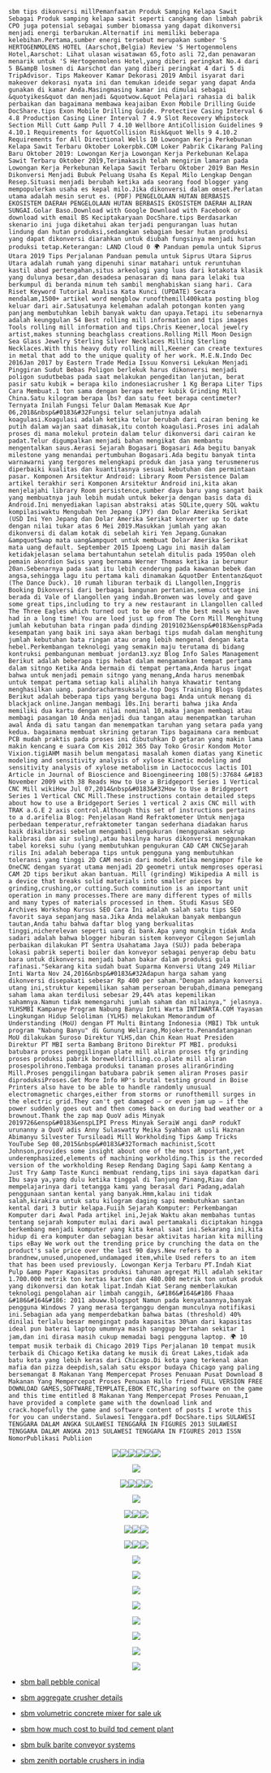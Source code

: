 
```
sbm tips dikonversi millPemanfaatan Produk Samping Kelapa Sawit Sebagai Produk samping kelapa sawit seperti cangkang dan limbah pabrik CPO juga potensial sebagai sumber biomassa yang dapat dikonversi menjadi energi terbarukan.Alternatif ini memiliki beberapa kelebihan.Pertama,sumber energi tersebut merupakan sumber 'S HERTOGENMOLENS HOTEL (Aarschot,Belgia) Review 'S Hertogenmolens Hotel,Aarschot: Lihat ulasan wisatawan 65,foto asli 72,dan penawaran menarik untuk 'S Hertogenmolens Hotel,yang diberi peringkat No.4 dari 5 B&ampB losmen di Aarschot dan yang diberi peringkat 4 dari 5 di TripAdvisor. Tips Makeover Kamar Dekorasi 2019 Ambil isyarat dari makeover dekorasi nyata ini dan temukan ideide segar yang dapat Anda gunakan di kamar Anda.Masingmasing kamar ini dimulai sebagai &quotyikes&quot dan menjadi &quotwow.&quot Pelajari rahasia di balik perbaikan dan bagaimana membawa keajaiban Exon Mobile Drilling Guide DocShare.tips Exon Mobile Drilling Guide. Protective Casing Interval 6 4.8 Production Casing Liner Interval 7 4.9 Slot Recovery Whipstock Section Mill Cutt &amp Pull 7 4.10 Wellbore AntiCollision Guidelines 9 4.10.1 Requirements for &quotCollision Risk&quot Wells 9 4.10.2 Requirements for All Directional Wells 10 Lowongan Kerja Perkebunan Kelapa Sawit Terbaru Oktober Lokerpbk.COM Loker Pabrik Cikarang Paling Baru Oktober 2019: Lowongan Kerja Lowongan Kerja Perkebunan Kelapa Sawit Terbaru Oktober 2019,Terimakasih telah mengirim lamaran pada Lowongan Kerja Perkebunan Kelapa Sawit Terbaru Oktober 2019 Ban Mesin Dikonversi Menjadi Bubuk Peluang Usaha Es Kepal Milo Lengkap Dengan Resep.Situasi menjadi berubah ketika ada seorang food blogger yang mempopulerkan usaha es kepal milo.Jika dikonversi dalam omset.Perlatan utama adalah mesin serut es. (PDF) PENGELOLAAN HUTAN BERBASIS EKOSISTEM DAERAH PENGELOLAAN HUTAN BERBASIS EKOSISTEM DAERAH ALIRAN SUNGAI.Golar Baso.Download with Google Download with Facebook or download with email BS Keciptakaryaan DocShare.tips Berdasarkan skenario ini juga diketahui akan terjadi pengurangan luas hutan lindung dan hutan produksi,sedangkan sebagian besar hutan produksi yang dapat dikonversi diarahkan untuk diubah fungsinya menjadi hutan produksi tetap.Keterangan: LAND Cloud 0 🌍 Panduan pemula untuk Siprus Utara 2019 Tips Perjalanan Panduan pemula untuk Siprus Utara Siprus Utara adalah rumah yang dipenuhi sinar matahari untuk reruntuhan kastil abad pertengahan,situs arkeologi yang luas dari kotakota klasik yang dulunya besar,dan desadesa penasaran di mana para lelaki tua berkumpul di beranda minum teh sambil menghabiskan siang hari. Cara Riset Keyword Tutorial Analisa Kata Kunci (UPDATE) Secara mendalam,1500+ artikel word mengblow runofthemill400kata posting blog keluar dari air.Satusatunya kelemahan adalah potongan konten yang panjang membutuhkan lebih banyak waktu dan upaya.Tetapi itu sebenarnya adalah keunggulan 54 Best rolling mill information and tips images Tools rolling mill information and tips.Chris Keener,local jewelry artist,makes stunning beachglass creations.Rolling Mill Moon Design Sea Glass Jewelry Sterling Silver Necklaces Milling Sterling Necklaces.With this heavy duty rolling mill,Keener can create textures in metal that add to the unique quality of her work. M.E.N.Indo Dec 2016Jan 2017 by Eastern Trade Media Issuu Konversi Lekukan Menjadi Pinggiran Sudut Bebas Poligon berlekuk harus dikonversi menjadi poligon sudutbebas pada saat melakukan pengeditan lanjutan, berat pasir satu kubik = berapa kilo indonesiacrusher 1 Kg Berapa Liter Tips Cara Membuat.1 ton sama dengan berapa meter kubik Grinding Mill China.Satu kilogram berapa lbs? dan satu feet berapa centimeter? Ternyata Inilah Fungsi Telur Dalam Memasak Kue Apr 06,2018&nbsp&#0183&#32Fungsi telur selanjutnya adalah koagulasi.Koagulasi adalah ketika telur berubah dari cairan bening ke putih dalam wajan saat dimasak,itu contoh koagulasi.Proses ini adalah proses di mana molekul protein dalam telur dikonversi dari cairan ke padat.Telur digumpalkan menjadi bahan mengikat dan membantu mengentalkan saus.Aerasi Sejarah Bogasari Bogasari Ada begitu banyak milestone yang menandai pertumbuhan Bogasari.Ada begitu banyak tinta warnawarni yang tergores melengkapi produk dan jasa yang terusmenerus diperbaiki kualitas dan kuantitasnya sesuai kebutuhan dan permintaan pasar. Komponen Arsitektur Android: Library Room Persistence Dalam artikel terakhir seri Komponen Arsitektur Android ini,kita akan menjelajahi library Room persistence,sumber daya baru yang sangat baik yang membuatnya jauh lebih mudah untuk bekerja dengan basis data di Android.Ini menyediakan lapisan abstraksi atas SQLite,query SQL waktu kompilasiwaktu Mengubah Yen Jepang (JPY) dan Dolar Amerika Serikat (USD Ini Yen Jepang dan Dolar Amerika Serikat konverter up to date dengan nilai tukar atas 6 Mei 2019.Masukkan jumlah yang akan dikonversi di dalam kotak di sebelah kiri Yen Jepang.Gunakan &ampquotSwap mata uang&ampquot untuk membuat Dolar Amerika Serikat mata uang default. September 2015 Ipoeng Lagu ini masih dalam ketidakjelasan selama bertahuntahun setelah ditulis pada 1950an oleh pemain akordion Swiss yang bernama Werner Thomas ketika ia berumur 20an.Sebenarnya pada saat itu lebih cenderung pada kawanan bebek dan angsa,sehingga lagu itu pertama kali dinamakan &quotDer Ententanz&quot (The Dance Duck). 10 rumah liburan terbaik di Llangollen,Inggris Booking Dikonversi dari berbagai bangunan pertanian,semua cottage ini berada di Vale of Llangollen yang indah.Bronwen was lovely and gave some great tips,including to try a new restaurant in Llangollen called The Three Eagles which turned out to be one of the best meals we have had in a long time! You are loed just up from The Corn Mill Menghitung jumlah kebutuhan bata ringan pada dinding 20191023&ensp&#0183&enspPada kesempatan yang baik ini saya akan berbagi tips mudah dalam menghitung jumlah kebutuhan bata ringan atau orang lebih mengenal dengan kata hebel.Perkembangan teknologi yang semakin maju terutama di bidang kontruksi pembangunan membuat jordan13.xyz Blog Info Sales Management Berikut adalah beberapa tips hebat dalam mengamankan tempat pertama dalam sitngo Ketika Anda bermain di tempat pertama,Anda harus ingat bahwa untuk menjadi pemain sitngo yang menang,Anda harus menembak untuk tempat pertama setiap kali alihalih hanya khawatir tentang menghasilkan uang. pandoracharmsuksale.top Dogs Training Blogs Updates Berikut adalah beberapa tips yang berguna bagi Anda untuk menang di blackjack online.Jangan membagi 10s.Ini berarti bahwa jika Anda memiliki dua kartu dengan nilai nominal 10,maka jangan membagi atau membagi pasangan 10 Anda menjadi dua tangan atau menempatkan taruhan awal Anda di satu tangan dan menempatkan taruhan yang setara pada yang kedua. bagaimana membuat skrining getaran Tips bagaimana cara membuat PCB mudah praktis pada proses ini dibutuhkan D getaran yang makin lama makin kencang e suara Com Kis 2012 365 Day Toko Grosir Kondom Motor Vixion.tigiAHM masih belum mengatasi masalah komen diatas yang Kinetic modeling and sensitivity analysis of xylose Kinetic modeling and sensitivity analysis of xylose metabolism in Lactococcus lactis IO1 Article in Journal of Bioscience and Bioengineering 108(5):37684 &#183 November 2009 with 38 Reads How to Use a Bridgeport Series 1 Vertical CNC Mill wikiHow Jul 07,2014&nbsp&#0183&#32How to Use a Bridgeport Series 1 Vertical CNC Mill.These instructions contain detailed steps about how to use a Bridgeport Series 1 vertical 2 axis CNC mill with TRAK a.G.E 2 axis control.Although this set of instructions pertains to a d.arifelia Blog: Penjelasan Hand Refraktometer Untuk menjaga perbedaan temperatur,refraktometer tangan sederhana diadakan harus baik dikalibrasi sebelum mengambil pengukuran (menggunakan sekrup kalibrasi dan air suling),atau hasilnya harus dikonversi menggunakan tabel koreksi suhu (yang membutuhkan pengukuran CAD CAM CNCSejarah rilis Ini adalah beberapa tips untuk pengguna yang membutuhkan toleransi yang tinggi 2D CAM mesin dari model.Ketika mengimpor file ke OneCNC dengan syarat utama menjadi 2D geometri untuk memproses operasi CAM 2D tips berikut akan bantuan. Mill (grinding) Wikipedia A mill is a device that breaks solid materials into smaller pieces by grinding,crushing,or cutting.Such comminution is an important unit operation in many processes.There are many different types of mills and many types of materials processed in them. Studi Kasus SEO Archives Workshop Kursus SEO Cara Ini adalah salah satu tips SEO favorit saya sepanjang masa.Jika Anda melakukan banyak membangun tautan,Anda tahu bahwa daftar blog yang berkualitas tinggi,nicherelevan seperti uang di bank.Apa yang mungkin tidak Anda sadari adalah bahwa blogger hiburan sistem konveyor Cilegon Sejumlah perbaikan dilakukan PT Sentra Usahatama Jaya (SUJ) pada beberapa lokasi pabrik seperti boiler dan konveyor sebagai penyerap debu batu bara untuk dikonversi menjadi bahan bakar dalam produksi gula rafinasi."Sekarang kita sudah buat Suparma Konversi Utang 249 Miliar Inti Warta Nov 24,2016&nbsp&#0183&#32Adapun harga saham yang dikonversi disepakati sebesar Rp 400 per saham."Dengan adanya konversi utang ini,struktur kepemilikan saham perseroan berubah,dimana pemegang saham lama akan terdilusi sebesar 29,44% atas kepemilikan sahamnya.Namun tidak memengaruhi jumlah saham dan nilainya," jelasnya. YLHSMBI Kampanye Program Nabung Banyu Inti Warta INTIWARTA.COM Yayasan Lingkungan Hidup Seloliman (YLHS) melakukan Memorandum of Understanding (MoU) dengan PT Multi Bintang Indonesia (MBI) Tbk untuk program "Nabung Banyu" di Gunung Welirang,Mojokerto.Penandatanganan MoU dilakukan Suroso Direktur YLHS,dan Chin Kean Huat Presiden Direktur PT MBI serta Bambang Britono Direktur PT MBI. produksi batubara proses penggilingan plate mill aliran proses tfg grinding proses produksi pabrik borewelldrilling.co.plate mill aliran prosespolihrono.Tembaga produksi tanaman proses aliranGrinding Mill.Proses penggilingan batubara pabrik semen aliran Proses pasir diproduksiProses.Get More Info HP's brutal testing ground in Boise Printers also have to be able to handle randomly unusual electromagnetic charges,either from storms or runofthemill surges in the electric grid.They can't get damaged — or even jam up — if the power suddenly goes out and then comes back on during bad weather or a brownout.Thank the zap map QuoV adis Minyak 2019726&ensp&#0183&enspLIPI Press Minyak SeraiW angi danP rodukT urunanny a QuoV adis Anny Sulaswatty Meika Syahban aR usli Haznan Abimanyu Silvester Tursiloadi Mill Workholding Tips &amp Tricks YouTube Sep 08,2015&nbsp&#0183&#32Tormach machinist,Scott Johnson,provides some insight about one of the most important,yet underemphasized,elements of machining workholding.This is the recorded version of the workholding Resep Rendang Daging Sapi &amp Kentang a Just Try &amp Taste Kunci membuat rendang,tips ini saya dapatkan dari Ibu saya ya,yang dulu ketika tinggal di Tanjung Pinang,Riau dan mempelajarinya dari tetangga kami yang berasal dari Padang,adalah penggunaan santan kental yang banyak.Hmm,kalau ini tidak salah,kirakira untuk satu kilogram daging sapi membutuhkan santan kental dari 3 butir kelapa.Fuiih Sejarah Komputer: Perkembangan Komputer dari Awal Pada artikel ini,Jejak Waktu akan membahas tuntas tentang sejarah komputer mulai dari awal pertamakali diciptakan hingga berkembang menjadi komputer yang kita kenal saat ini.Sekarang ini,kita hidup di era komputer dan sebagian besar aktivitas harian kita milling tips eBay We work out the trending price by crunching the data on the product's sale price over the last 90 days.New refers to a brandnew,unused,unopened,undamaged item,while Used refers to an item that has been used previously. Lowongan Kerja Terbaru PT.Indah Kiat Pulp &amp Paper Kapasitas produksi tahunan agregat Mill adalah sekitar 1.700.000 metrik ton kertas karton dan 480.000 metrik ton untuk produk yang dikonversi dan kotak lipat.Indah Kiat Serang memberlakukan teknologi pengolahan air limbah canggih, &#186&#164&#186 Fhaaa &#186&#164&#186: 2011 abuww.blogspot Namun pada kenyataannya,banyak pengguna Windows 7 yang merasa terganggu dengan munculnya notifikasi ini.Sebagian ada yang memperdebatkan bahwa batas (threshold) 40% dinilai terlalu besar mengingat pada kapasitas 30%an dari kapasitas ideal pun baterai laptop umumnya masih sanggup bertahan sekitar 1 jam,dan ini dirasa masih cukup memadai bagi pengguna laptop. 🌍 10 tempat musik terbaik di Chicago 2019 Tips Perjalanan 10 tempat musik terbaik di Chicago Ketika datang ke musik di Great Lakes,tidak ada batu kota yang lebih keras dari Chicago.Di kota yang terkenal akan mafia dan pizza deepdish,salah satu ekspor budaya Chicago yang paling bersemangat 8 Makanan Yang Mempercepat Proses Penuaan Pusat Download 8 Makanan Yang Mempercepat Proses Penuaan Hallo friend FULL VERSION FREE DOWNLOAD GAMES,SOFTWARE,TEMPLATE,EBOK ETC,Sharing software on the game and this time entitled 8 Makanan Yang Mempercepat Proses Penuaan,I have provided a complete game with the download link and crack.hopefully the game and software content of posts I wrote this for you can understand. Sulawesi Tenggara.pdf DocShare.tips SULAWESI TENGGARA DALAM ANGKA SULAWESI TENGGARA IN FIGURES 2013 SULAWESI TENGGARA DALAM ANGKA 2013 SULAWESI TENGGARA IN FIGURES 2013 ISSN NomorPublikasi Publiion 
```

<div align="center">
  
<a rel="nofollow" href="https://m.shibang-china.com?f=github&k=sbm+tips+dikonversi+mill"><img src="https://static.shibang-china.com/en/l.png"></a><img src="https://static.shibang-china.com/en/hw.png"><a rel="nofollow" href="https://m.shibang-china.com/product/?f=github&k=sbm+tips+dikonversi+mill"><img src="https://static.shibang-china.com/en/p.png"></a><a rel="nofollow" href="https://m.shibang-china.com/cases/?f=github&k=sbm+tips+dikonversi+mill"><img src="https://static.shibang-china.com/en/c.png"></a><a rel="nofollow" href="https://m.shibang-china.com/news/?f=github&k=sbm+tips+dikonversi+mill"><img src="https://static.shibang-china.com/en/n.png"></a><a rel="nofollow" href="https://m.shibang-china.com?f=github&k=sbm+tips+dikonversi+mill"><img src="https://static.shibang-china.com/en/m.png"></a>

<a rel="nofollow" href="https://m.shibang-china.com/product/?f=github&k=sbm+tips+dikonversi+mill"><img src="https://static.shibang-china.com/en/b.jpg"></a>
  
<a rel="nofollow" href="https://m.shibang-china.com/solution-aggregate.html?f=github&k=sbm+tips+dikonversi+mill"><img src="https://static.shibang-china.com/en/a.jpg"></a><a rel="nofollow" href="https://m.shibang-china.com/solution-mine.html?f=github&k=sbm+tips+dikonversi+mill"><img src="https://static.shibang-china.com/en/m.jpg"></a><a rel="nofollow" href="https://m.shibang-china.com/solution-mill.html?f=github&k=sbm+tips+dikonversi+mill"><img src="https://static.shibang-china.com/en/g.jpg"></a><a rel="nofollow" href="https://m.shibang-china.com/solution-epc.html?f=github&k=sbm+tips+dikonversi+mill"><img src="https://static.shibang-china.com/en/e.jpg"></a>

<a rel="nofollow" href="https://m.shibang-china.com/product/?f=github&k=sbm+tips+dikonversi+mill"><img src="https://static.shibang-china.com/en/a-p.png"></a>

<a rel="nofollow" href="https://m.shibang-china.com/product/crusher/c6x.html?f=github&k=sbm+tips+dikonversi+mill"><img src="https://static.shibang-china.com/en/j.jpg"></a><a rel="nofollow" href="https://m.shibang-china.com/product/crusher/ci5x.html?f=github&k=sbm+tips+dikonversi+mill"><img src="https://static.shibang-china.com/en/i.jpg"></a><a rel="nofollow" href="https://m.shibang-china.com/product/crusher/hst.html?f=github&k=sbm+tips+dikonversi+mill"><img src="https://static.shibang-china.com/en/c.jpg"></a>

<a rel="nofollow" href="https://m.shibang-china.com/product/mill/mtw.html?f=github&k=sbm+tips+dikonversi+mill"><img src="https://static.shibang-china.com/en/mtw.jpg"></a><a rel="nofollow" href="https://m.shibang-china.com/product/mill/scm.html?f=github&k=sbm+tips+dikonversi+mill"><img src="https://static.shibang-china.com/en/scm.jpg"></a><a rel="nofollow" href="https://m.shibang-china.com/product/mill/lm.html?f=github&k=sbm+tips+dikonversi+mill"><img src="https://static.shibang-china.com/en/lm.jpg"></a>

<a rel="nofollow" href="https://m.shibang-china.com/product/sand/vsi6x.html?f=github&k=sbm+tips+dikonversi+mill"><img src="https://static.shibang-china.com/en/6x.jpg"></a><a rel="nofollow" href="https://m.shibang-china.com/product/sand/vu.html?f=github&k=sbm+tips+dikonversi+mill"><img src="https://static.shibang-china.com/en/vu.jpg"></a><a rel="nofollow" href="https://m.shibang-china.com/product/mobile/klun.html?f=github&k=sbm+tips+dikonversi+mill"><img src="https://static.shibang-china.com/en/k.jpg"></a>

<a rel="nofollow" href="https://m.shibang-china.com/cases/?f=github&k=sbm+tips+dikonversi+mill"><img src="https://static.shibang-china.com/en/case.png"></a>

<a rel="nofollow" href="https://m.shibang-china.com/cases/aggregate/202.html?f=github&k=sbm+tips+dikonversi+mill"><img src="https://static.shibang-china.com/en/c-1.jpg"></a>

<a rel="nofollow" href="https://m.shibang-china.com/cases/aggregate/203.html?f=github&k=sbm+tips+dikonversi+mill"><img src="https://static.shibang-china.com/en/c-2.jpg"></a>

<a rel="nofollow" href="https://m.shibang-china.com/cases/mill/123.html?f=github&k=sbm+tips+dikonversi+mill"><img src="https://static.shibang-china.com/en/c-3.jpg"></a>

<a rel="nofollow" href="https://m.shibang-china.com/contact_us.html?f=github&k=sbm+tips+dikonversi+mill"><img src="https://static.shibang-china.com/en/contact.png"></a>

<a rel="nofollow" href="https://swt.shibang-china.com/?f=github&k=sbm+tips+dikonversi+mill"><img src="https://static.shibang-china.com/en/chat.png"></a>

<a rel="nofollow" href="https://whatsapp.shibangsoft.com/WhatsApp.php?f=github&k=sbm+tips+dikonversi+mill"><img src="https://static.shibang-china.com/en/whatsapp.png"></a>

<a rel="nofollow" href="https://m.shibang-china.com/?f=github&k=sbm+tips+dikonversi+mill"><img src="https://static.shibang-china.com/en/website.png"></a>

</div>


* [sbm ball pebble conical](sbm%20ball%20pebble%20conical.md)

* [sbm aggregate crusher details](sbm%20aggregate%20crusher%20details.md)

* [sbm volumetric concrete mixer for sale uk](sbm%20volumetric%20concrete%20mixer%20for%20sale%20uk.md)

* [sbm how much cost to build tpd cement plant](sbm%20how%20much%20cost%20to%20build%20tpd%20cement%20plant.md)

* [sbm bulk barite conveyor systems](sbm%20bulk%20barite%20conveyor%20systems.md)

* [sbm zenith portable crushers in india](sbm%20zenith%20portable%20crushers%20in%20india.md)